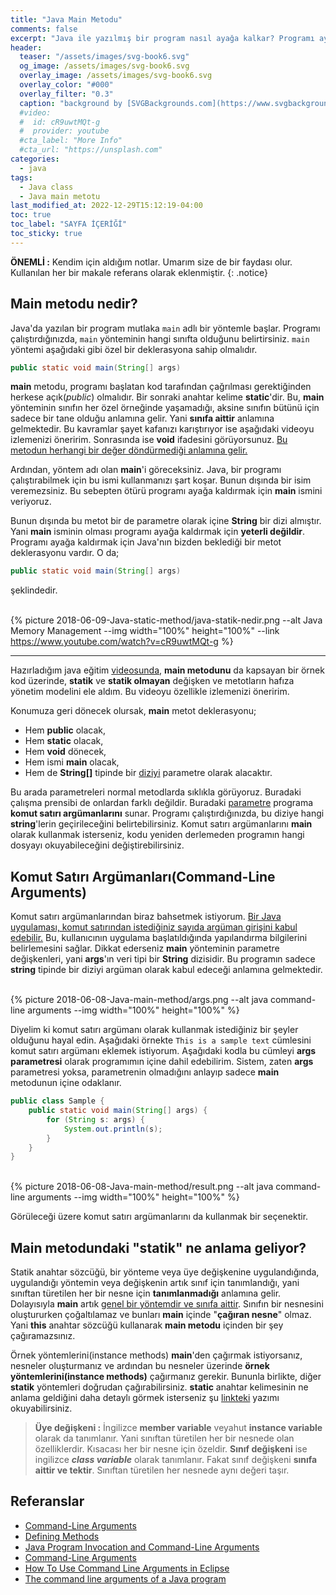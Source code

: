 ```yaml
---
title: "Java Main Metodu"
comments: false
excerpt: "Java ile yazılmış bir program nasıl ayağa kalkar? Programı ayağa kaldıracak metot için gerekli asgari şartlar nelerdir? gibi soruları cevaplamaya çalışacağız"
header:
  teaser: "/assets/images/svg-book6.svg"
  og_image: /assets/images/svg-book6.svg
  overlay_image: /assets/images/svg-book6.svg
  overlay_color: "#000"
  overlay_filter: "0.3"
  caption: "background by [SVGBackgrounds.com](https://www.svgbackgrounds.com/)"
  #video:
  #  id: cR9uwtMQt-g
  #  provider: youtube
  #cta_label: "More Info"
  #cta_url: "https://unsplash.com"
categories:
  - java
tags:
  - Java class
  - Java main metotu
last_modified_at: 2022-12-29T15:12:19-04:00
toc: true
toc_label: "SAYFA İÇERİĞİ"
toc_sticky: true
---
```




**ÖNEMLİ :** Kendim için aldığım notlar. Umarım size de bir faydası olur. Kullanılan her bir makale referans olarak eklenmiştir.
{: .notice}

## Main metodu nedir?

Java'da yazılan bir program mutlaka ``main`` adlı bir yöntemle başlar. Programı çalıştırdığınızda, ``main`` yönteminin hangi sınıfta olduğunu belirtirsiniz. ``main`` yöntemi aşağıdaki gibi özel bir deklerasyona sahip olmalıdır.

```java
public static void main(String[] args)
```

**main** metodu, programı başlatan kod tarafından çağrılması gerektiğinden herkese açık(*public*) olmalıdır. Bir sonraki anahtar kelime **static**'dir. Bu, **main** yönteminin sınıfın her özel örneğinde yaşamadığı, aksine sınıfın bütünü için sadece bir tane olduğu anlamına gelir. Yani **sınıfa aittir** anlamına gelmektedir. Bu kavramlar şayet kafanızı karıştırıyor ise aşağıdaki videoyu izlemenizi öneririm. Sonrasında ise **void** ifadesini görüyorsunuz. <u>Bu metodun herhangi bir değer döndürmediği anlamına gelir.</u>

Ardından, yöntem adı olan **main**'i göreceksiniz. Java, bir programı çalıştırabilmek için bu ismi kullanmanızı şart koşar. Bunun dışında bir isim veremezsiniz. Bu sebepten ötürü programı ayağa kaldırmak için **main** ismini veriyoruz.

Bunun dışında bu metot bir de parametre olarak içine **String** bir dizi almıştır. Yani **main** isminin olması programı ayağa kaldırmak için **yeterli değildir**. Programı ayağa kaldırmak için Java'nın bizden beklediği bir metot deklerasyonu vardır. O da;

```java
public static void main(String[] args)
```

şeklindedir.


<br/>{% picture 2018-06-09-Java-static-method/java-statik-nedir.png --alt Java Memory Management --img width="100%" height="100%" --link https://www.youtube.com/watch?v=cR9uwtMQt-g %}<br/>

---
Hazırladığım java eğitim [videosunda](https://www.youtube.com/watch?v=cR9uwtMQt-g), **main metodunu** da kapsayan bir örnek kod üzerinde, **statik** ve **statik olmayan** değişken ve metotların hafıza yönetim modelini ele aldım. Bu videoyu özellikle izlemenizi öneririm.

Konumuza geri dönecek olursak, **main** metot deklerasyonu;

* Hem **public** olacak,
* Hem **static** olacak,
* Hem **void** dönecek,
* Hem ismi **main** olacak,
* Hem de **String[]** tipinde bir <u>diziyi</u> parametre olarak alacaktır.

Bu arada parametreleri normal metodlarda sıklıkla görüyoruz. Buradaki çalışma prensibi de onlardan farklı değildir. Buradaki <u>parametre</u> programa **komut satırı argümanlarını** sunar. Programı çalıştırdığınızda, bu diziye hangi **string**'lerin geçirileceğini belirtebilirsiniz. Komut satırı argümanlarını **main** olarak kullanmak isterseniz, kodu yeniden derlemeden programın hangi dosyayı okuyabileceğini değiştirebilirsiniz.

<!-- Kod, ilk ``string``'i içeri alınan argüman dizisinden çıkarmak için sıfırda "args" kullanır. -->

## Komut Satırı Argümanları(Command-Line Arguments)

Komut satırı argümanlarından biraz bahsetmek istiyorum. <u>Bir Java uygulaması, komut satırından istediğiniz sayıda argüman girişini kabul edebilir.</u> Bu, kullanıcının uygulama başlatıldığında yapılandırma bilgilerini belirlemesini sağlar. Dikkat ederseniz **main** yönteminin parametre değişkenleri, yani **args**'ın veri tipi bir **String** dizisidir. Bu programın sadece **string** tipinde bir diziyi argüman olarak kabul edeceği anlamına gelmektedir.

<br/>{% picture 2018-06-08-Java-main-method/args.png --alt java command-line arguments --img width="100%" height="100%" %}<br/>

Diyelim ki komut satırı argümanı olarak kullanmak istediğiniz bir şeyler olduğunu hayal edin. Aşağıdaki örnekte ``This is a sample text``  cümlesini komut satırı argümanı eklemek istiyorum. Aşağıdaki kodla bu cümleyi **args parametresi** olarak programımın içine dahil edebilirim. Sistem, zaten **args** parametresi yoksa, parametrenin olmadığını anlayıp sadece **main** metodunun içine odaklanır.

``` java
public class Sample {
    public static void main(String[] args) {
        for (String s: args) {
            System.out.println(s);
        }
    }
}
```

<br/>{% picture 2018-06-08-Java-main-method/result.png --alt java command-line arguments --img width="100%" height="100%" %}<br/>

Görüleceği üzere komut satırı argümanlarını da kullanmak bir seçenektir.


## Main metodundaki "statik" ne anlama geliyor?

Statik anahtar sözcüğü, bir yönteme veya üye değişkenine uygulandığında, uygulandığı yöntemin veya değişkenin artık sınıf için tanımlandığı, yani sınıftan türetilen her bir nesne için **tanımlanmadığı** anlamına gelir. Dolayısıyla **main** artık <u>genel bir yöntemdir ve sınıfa aittir</u>. Sınıfın bir nesnesini oluştururken çoğaltılamaz ve bunları **main** içinde "**çağıran nesne**" olmaz. Yani **this** anahtar sözcüğü kullanarak **main metodu** içinden bir şey çağıramazsınız.

Örnek yöntemlerini(instance methods) **main**'den çağırmak istiyorsanız, nesneler oluşturmanız ve ardından bu nesneler üzerinde **örnek yöntemlerini(instance methods)** çağırmanız gerekir. Bununla birlikte, diğer **statik** yöntemleri doğrudan çağırabilirsiniz. **static** anahtar kelimesinin ne anlama geldiğini daha detaylı görmek isterseniz şu [linkteki](/java/Java-static-method/) yazımı okuyabilirsiniz.


> **Üye değişkeni :** İngilizce **member variable** veyahut **instance variable** olarak da tanımlanır. Yani sınıftan türetilen her bir nesnede olan özelliklerdir. Kısacası her bir nesne için özeldir. **Sınıf değişkeni** ise ingilizce ***class variable*** olarak tanımlanır. Fakat sınıf değişkeni **sınıfa aittir ve tektir**. Sınıftan türetilen her nesnede aynı değeri taşır.

## Referanslar

* [Command-Line Arguments](https://docs.oracle.com/javase/tutorial/essential/environment/cmdLineArgs.html)
* [Defining Methods](https://docs.oracle.com/javase/tutorial/java/javaOO/methods.html)
* [Java Program Invocation and Command-Line Arguments](http://courses.cms.caltech.edu/cs11/material/java/donnie/java-main.html#:~:text=The%20classes%20in%20the%20java,num%20%3D%200%3B%20...)
* [Command-Line Arguments](http://www.dickbaldwin.com/java/Java032.htm)
* [How To Use Command Line Arguments in Eclipse](https://www.cs.colostate.edu/helpdocs/eclipseCommLineArgs.html)
* [The command line arguments of a Java program](http://www.mathcs.emory.edu/~cheung/Courses/170/Syllabus/09/command-args.html)

<!-- reference : 126.5-71/69.5 ref25 -->
